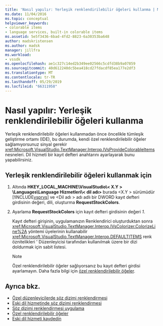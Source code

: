 ```yaml
---
title: 'Nasıl yapılır: Yerleşik renklendirilebilir öğeleri kullanma | Microsoft Docs'
ms.date: 11/04/2016
ms.topic: conceptual
helpviewer_keywords:
- colorable items
- language services, built-in colorable items
ms.assetid: 5e5f3436-6bad-4fd2-8823-6a30353ba648
author: madskristensen
ms.author: madsk
manager: jillfra
ms.workload:
- vssdk
ms.openlocfilehash: ae1c327c14ed2b349ee02566c5cdfd38b9a07859
ms.sourcegitcommit: 40d612240dc5bea418cd27fdacdf85ea177e2df3
ms.translationtype: MT
ms.contentlocale: tr-TR
ms.lasthandoff: 05/29/2019
ms.locfileid: "66311958"
---
```

# <a name="how-to-use-built-in-colorable-items"></a>Nasıl yapılır: Yerleşik renklendirilebilir öğeleri kullanma
Yerleşik renklendirilebilir öğeleri kullanmadan önce öncelikle tümleşik geliştirme ortamı (IDE), bu durumda, kendi özel renklendirilebilir öğeler sağlamıyorsunuz sinyal gerekir <xref:Microsoft.VisualStudio.TextManager.Interop.IVsProvideColorableItems> nesneleri. Dil hizmeti bir kayıt defteri anahtarını ayarlayarak bunu yapabilirsiniz.

## <a name="to-use-built-in-colorable-items"></a>Yerleşik renklendirilebilir öğeleri kullanmak için

1. Altında **HKEY_LOCAL_MACHINE\VisualStudio\\< X.Y > \Languages\Language Hizmetleri\\< dil adı\>** burada \<X.Y > sürümüdür [!INCLUDE[vsprvs](../../code-quality/includes/vsprvs_md.md)] ve \<Dil adı > adı adlı bir DWORD kayıt defteri girdisinin değeri, dili, oluşturma **RequestStockColors**.

2. Ayarlama **RequestStockColors** için kayıt defteri girdisinin değeri *1*.

    Kayıt defteri girişinin, uygulamanızın Renklendirici oluşturduktan sonra <xref:Microsoft.VisualStudio.TextManager.Interop.IVsColorizer.ColorizeLine%2A> yöntemi üyelerinin kullanabilir <xref:Microsoft.VisualStudio.TextManager.Interop.DEFAULTITEMS> renk öznitelikleri ' Düzenleyicisi tarafından kullanılmak üzere bir dizi doldurmak için sabit listesi.

   > [!NOTE]
   > Özel renklendirilebilir öğeler sağlıyorsanız bu kayıt defteri girdisi ayarlamayın. Daha fazla bilgi için [özel renklendirilebilir öğeler](../../extensibility/internals/custom-colorable-items.md).

## <a name="see-also"></a>Ayrıca bkz.
- [Özel düzenleyicilerde söz dizimi renklendirmesi](../../extensibility/syntax-coloring-in-custom-editors.md)
- [Eski dil hizmetinde söz dizimi renklendirmesi](../../extensibility/internals/syntax-coloring-in-a-legacy-language-service.md)
- [Söz dizimi renklendirmesi uygulama](../../extensibility/internals/implementing-syntax-coloring.md)
- [Özel renklendirilebilir öğeler](../../extensibility/internals/custom-colorable-items.md)
- [Eski dil hizmeti kaydedin](../../extensibility/internals/registering-a-legacy-language-service2.md)